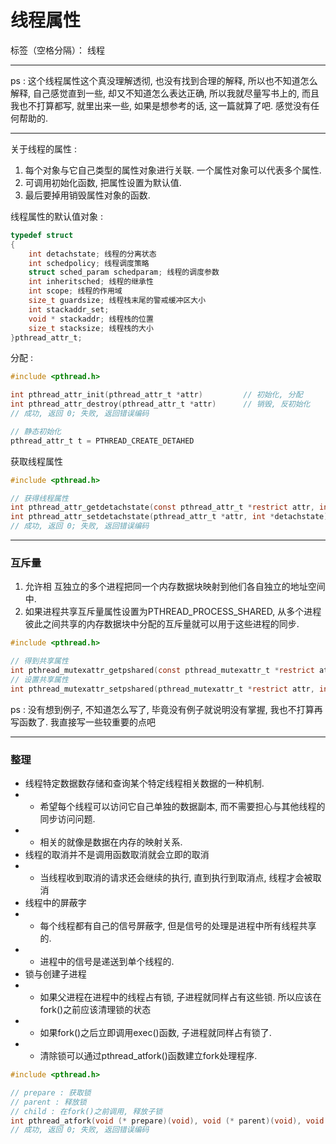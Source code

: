 ﻿# 线程属性

标签（空格分隔）： 线程

---
ps : 这个线程属性这个真没理解透彻, 也没有找到合理的解释, 所以也不知道怎么解释, 自己感觉直到一些, 却又不知道怎么表达正确, 所以我就尽量写书上的, 而且我也不打算都写, 就里出来一些, 如果是想参考的话, 这一篇就算了吧. 感觉没有任何帮助的.

- - -

关于线程的属性 :
> 
1. 每个对象与它自己类型的属性对象进行关联. 一个属性对象可以代表多个属性.
2. 可调用初始化函数, 把属性设置为默认值.
3. 最后要掉用销毁属性对象的函数.

线程属性的默认值对象 :
```c
typedef struct
{
    int detachstate; 线程的分离状态
    int schedpolicy; 线程调度策略
    struct sched_param schedparam; 线程的调度参数
    int inheritsched; 线程的继承性
    int scope; 线程的作用域
    size_t guardsize; 线程栈末尾的警戒缓冲区大小  
    int stackaddr_set;
    void * stackaddr; 线程栈的位置
    size_t stacksize; 线程栈的大小
}pthread_attr_t;
```

分配 :
```c
#include <pthread.h>

int pthread_attr_init(pthread_attr_t *attr)         // 初始化, 分配
int pthread_attr_destroy(pthread_attr_t *attr)      // 销毁, 反初始化
// 成功, 返回 0; 失败, 返回错误编码

// 静态初始化
pthread_attr_t t = PTHREAD_CREATE_DETAHED
```
获取线程属性
```c
#include <pthread.h>

// 获得线程属性
int pthread_attr_getdetachstate(const pthread_attr_t *restrict attr, int *detachstate)
int pthread_attr_setdetachstate(pthread_attr_t *attr, int *detachstate)
// 成功, 返回 0; 失败, 返回错误编码
```

- - -

### 互斥量

> 
1. 允许相
互独立的多个进程把同一个内存数据块映射到他们各自独立的地址空间中.
2. 如果进程共享互斥量属性设置为PTHREAD_PROCESS_SHARED, 从多个进程彼此之间共享的内存数据块中分配的互斥量就可以用于这些进程的同步.

```c
#include <pthread.h>

// 得到共享属性
int pthread_mutexattr_getpshared(const pthread_mutexattr_t *restrict attr, int *restrict pshared)
// 设置共享属性
int pthread_mutexattr_setpshared(pthread_mutexattr_t *restrict attr, int pshared)
```
ps : 没有想到例子, 不知道怎么写了, 毕竟没有例子就说明没有掌握, 我也不打算再写函数了.
我直接写一些较重要的点吧

- - -

### 整理

- 线程特定数据数存储和查询某个特定线程相关数据的一种机制.
- - 希望每个线程可以访问它自己单独的数据副本, 而不需要担心与其他线程的同步访问问题.
- - 相关的就像是数据在内存的映射关系.
- 线程的取消并不是调用函数取消就会立即的取消
- - 当线程收到取消的请求还会继续的执行, 直到执行到取消点, 线程才会被取消
- 线程中的屏蔽字
- - 每个线程都有自己的信号屏蔽字, 但是信号的处理是进程中所有线程共享的.
- - 进程中的信号是递送到单个线程的.
- 锁与创建子进程
- - 如果父进程在进程中的线程占有锁, 子进程就同样占有这些锁. 所以应该在fork()之前应该清理锁的状态
- - 如果fork()之后立即调用exec()函数, 子进程就同样占有锁了.
- - 清除锁可以通过pthread_atfork()函数建立fork处理程序.

```c
#include <pthread.h>

// prepare : 获取锁
// parent : 释放锁
// child : 在fork()之前调用, 释放子锁
int pthread_atfork(void (* prepare)(void), void (* parent)(void), void (*child)(void))
// 成功, 返回 0; 失败, 返回错误编码
```


